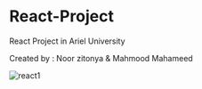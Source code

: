 # React-Project
React Project in Ariel University

Created by : Noor zitonya & Mahmood Mahameed

![react1](https://user-images.githubusercontent.com/106157326/218789662-b72bb14c-040a-42e0-b999-9aa41ab9a424.png)
